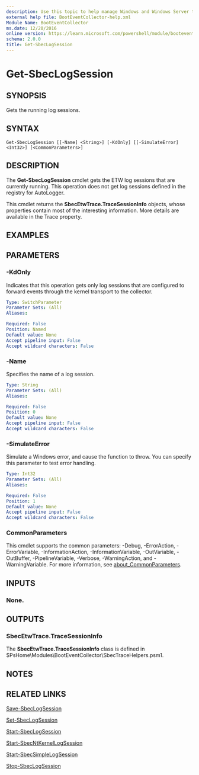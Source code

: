 ```yaml
---
description: Use this topic to help manage Windows and Windows Server technologies with Windows PowerShell.
external help file: BootEventCollector-help.xml
Module Name: BootEventCollector
ms.date: 12/20/2016
online version: https://learn.microsoft.com/powershell/module/booteventcollector/get-sbeclogsession?view=windowsserver2025-ps&wt.mc_id=ps-gethelp
schema: 2.0.0
title: Get-SbecLogSession
---
```


# Get-SbecLogSession

## SYNOPSIS
Gets the running log sessions.

## SYNTAX

```
Get-SbecLogSession [[-Name] <String>] [-KdOnly] [[-SimulateError] <Int32>] [<CommonParameters>]
```

## DESCRIPTION
The **Get-SbecLogSession** cmdlet gets the ETW log sessions that are currently running.
This operation does not get log sessions defined in the registry for AutoLogger.

This cmdlet returns the **SbecEtwTrace.TraceSessionInfo** objects, whose properties contain most of the interesting information.
More details are available in the Trace property.

## EXAMPLES


## PARAMETERS

### -KdOnly
Indicates that this operation gets only log sessions that are configured to forward events through the kernel transport to the collector.

```yaml
Type: SwitchParameter
Parameter Sets: (All)
Aliases:

Required: False
Position: Named
Default value: None
Accept pipeline input: False
Accept wildcard characters: False
```

### -Name
Specifies the name of a log session.

```yaml
Type: String
Parameter Sets: (All)
Aliases:

Required: False
Position: 0
Default value: None
Accept pipeline input: False
Accept wildcard characters: False
```

### -SimulateError
Simulate a Windows error, and cause the function to throw.
You can specify this parameter to test error handling.

```yaml
Type: Int32
Parameter Sets: (All)
Aliases:

Required: False
Position: 1
Default value: None
Accept pipeline input: False
Accept wildcard characters: False
```

### CommonParameters
This cmdlet supports the common parameters: -Debug, -ErrorAction, -ErrorVariable, -InformationAction, -InformationVariable, -OutVariable, -OutBuffer, -PipelineVariable, -Verbose, -WarningAction, and -WarningVariable. For more information, see [about_CommonParameters](https://go.microsoft.com/fwlink/?LinkID=113216).

## INPUTS

### None.

## OUTPUTS

### SbecEtwTrace.TraceSessionInfo
The **SbecEtwTrace.TraceSessionInfo** class is defined in $PsHome\Modules\BootEventCollector\SbecTraceHelpers.psm1.

## NOTES

## RELATED LINKS

[Save-SbecLogSession](./Save-SbecLogSession.md)

[Set-SbecLogSession](./Set-SbecLogSession.md)

[Start-SbecLogSession](./Start-SbecLogSession.md)

[Start-SbecNtKernelLogSession](./Start-SbecNtKernelLogSession.md)

[Start-SbecSimpleLogSession](./Start-SbecSimpleLogSession.md)

[Stop-SbecLogSession](./Stop-SbecLogSession.md)

